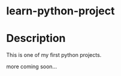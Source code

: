 learn-python-project
===

# Description

This is one of my first python projects.

more coming soon...